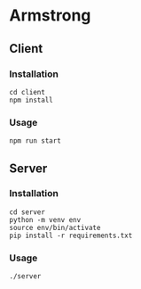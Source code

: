 # Armstrong

## Client

### Installation

    cd client
    npm install

### Usage

    npm run start

## Server

### Installation

    cd server
    python -m venv env
    source env/bin/activate
    pip install -r requirements.txt

### Usage

    ./server
